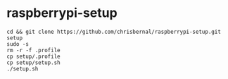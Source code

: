 # raspberrypi-setup

```
cd && git clone https://github.com/chrisbernal/raspberrypi-setup.git setup
sudo -s
rm -r -f .profile
cp setup/.profile
cp setup/setup.sh
./setup.sh
```
